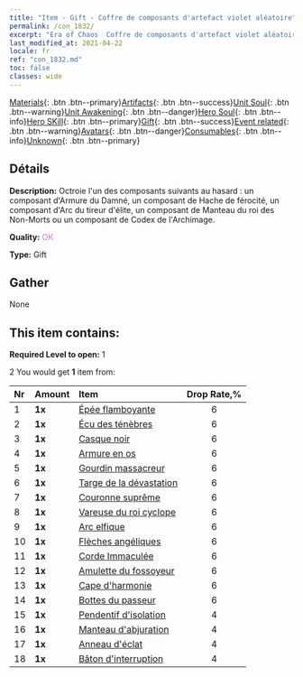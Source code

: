 ```yaml
---
title: "Item - Gift - Coffre de composants d'artefact violet aléatoire"
permalink: /con_1832/
excerpt: "Era of Chaos  Coffre de composants d'artefact violet aléatoire"
last_modified_at: 2021-04-22
locale: fr
ref: "con_1832.md"
toc: false
classes: wide
---
```

 [Materials](/ItemsFR/){: .btn .btn--primary}[Artifacts](/ItemsFR/Artifacts/){: .btn .btn--success}[Unit Soul](/ItemsFR/UnitSoul/){: .btn .btn--warning}[Unit Awakening](/ItemsFR/UnitAwakening/){: .btn .btn--danger}[Hero Soul](/ItemsFR/HeroSoul/){: .btn .btn--info}[Hero SKill](/ItemsFR/HeroSkill/){: .btn .btn--primary}[Gift](/ItemsFR/Gift/){: .btn .btn--success}[Event related](/ItemsFR/Events/){: .btn .btn--warning}[Avatars](/ItemsFR/Avatars/){: .btn .btn--danger}[Consumables](/ItemsFR/Consumables/){: .btn .btn--info}[Unknown](/ItemsFR/Unknown/){: .btn .btn--primary}

## Détails
 **Description:** Octroie l'un des composants suivants au hasard : un composant d'Armure du Damné, un composant de Hache de férocité, un composant d'Arc du tireur d'élite, un composant de Manteau du roi des Non-Morts ou un composant de Codex de l'Archimage.

 **Quality:** <span style="color: #DA70D6">OK</span>

 **Type:** Gift

## Gather

  None

## This item contains:

 **Required Level to open:** 1

 2 You would get **1** item  from:

  | Nr | Amount |     Item    | Drop Rate,% |
  |:---|:-------|:------------|:---------:|
  | 1 |  **1x** | [Épée flamboyante](/fr/Items/art_121/) | 6 | 
  | 2 |  **1x** | [Écu des ténèbres](/fr/Items/art_122/) | 6 | 
  | 3 |  **1x** | [Casque noir](/fr/Items/art_123/) | 6 | 
  | 4 |  **1x** | [Armure en os](/fr/Items/art_124/) | 6 | 
  | 5 |  **1x** | [Gourdin massacreur](/fr/Items/art_125/) | 6 | 
  | 6 |  **1x** | [Targe de la dévastation](/fr/Items/art_126/) | 6 | 
  | 7 |  **1x** | [Couronne suprême](/fr/Items/art_127/) | 6 | 
  | 8 |  **1x** | [Vareuse du roi cyclope](/fr/Items/art_128/) | 6 | 
  | 9 |  **1x** | [Arc elfique](/fr/Items/art_103/) | 6 | 
  | 10 |  **1x** | [Flèches angéliques](/fr/Items/art_104/) | 6 | 
  | 11 |  **1x** | [Corde Immaculée](/fr/Items/art_105/) | 6 | 
  | 12 |  **1x** | [Amulette du fossoyeur](/fr/Items/art_129/) | 6 | 
  | 13 |  **1x** | [Cape d'harmonie](/fr/Items/art_130/) | 6 | 
  | 14 |  **1x** | [Bottes du passeur](/fr/Items/art_131/) | 6 | 
  | 15 |  **1x** | [Pendentif d'isolation](/fr/Items/art_136/) | 4 | 
  | 16 |  **1x** | [Manteau d'abjuration](/fr/Items/art_137/) | 4 | 
  | 17 |  **1x** | [Anneau d'éclat](/fr/Items/art_138/) | 4 | 
  | 18 |  **1x** | [Bâton d'interruption](/fr/Items/art_139/) | 4 | 
